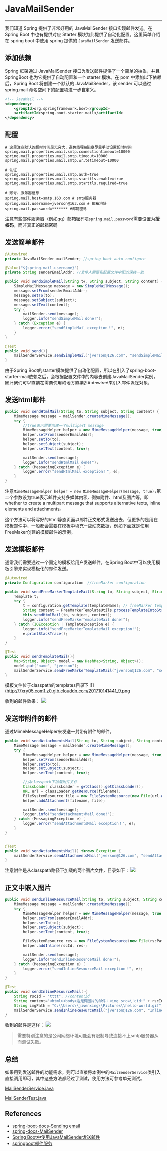 # JavaMailSender
---

我们知道 Spring 提供了非常好用的 JavaMailSender 接口实现邮件发送。在 Spring Boot 中也有提供对应 Starter 模块为此提供了自动化配置。这里简单介绍在 spring boot 中使用 spring 提供的 `JavaMailSender` 发送邮件。


## 添加依赖

Spring 框架通过 JavaMailSender 接口为发送邮件提供了一个简单的抽象，并且 SpringBoot 也为它提供了自动配置和一个 starter 模块。在 pom 中添加以下依赖后，Spring Boot 将创建一个默认的 JavaMailSender，该 sender 可以通过 spring.mail 命名空间下的配置项进一步自定义。

```xml
<!-- JavaMail -->
<dependency>
	<groupId>org.springframework.boot</groupId>
	<artifactId>spring-boot-starter-mail</artifactId>
</dependency>
```

## 配置  

```properties
# 这里注意默认的超时时间是无穷大，避免线程被阻塞尽量手动设置超时时间
spring.mail.properties.mail.smtp.connectiontimeout=10000
spring.mail.properties.mail.smtp.timeout=10000
spring.mail.properties.mail.smtp.writetimeout=10000

# 认证
spring.mail.properties.mail.smtp.auth=true
spring.mail.properties.mail.smtp.starttls.enable=true
spring.mail.properties.mail.smtp.starttls.required=true

# 账号、服务器信息
spring.mail.host=smtp.163.com # smtp服务器
spring.mail.username=jverson@163.com # 邮箱地址
spring.mail.password=******* #邮箱密码
```

注意有些邮件服务器（例如qq）邮箱密码项`spring.mail.password`需要设置为**授权码**，而非真正的邮箱密码

## 发送简单邮件

```java
@Autowired
private JavaMailSender mailSender; //spring boot auto configure

@Value("${spring.mail.username}")
private String senderEmailAddr; //发件人需要和配置文件中配的保持一致

public void sendSimpleMail(String to, String subject, String content) {
    SimpleMailMessage message = new SimpleMailMessage();
    message.setFrom(senderEmailAddr);
    message.setTo(to);
    message.setSubject(subject);
    message.setText(content);
    try {
        mailSender.send(message);
        logger.info("sendSimpleMail done!");
    } catch (Exception e) {
        logger.error("sendSimpleMail exception！", e);
    }
}

@Test
public void send(){
	mailSenderService.sendSimpleMail("jverson@126.com", "sendSimpleMail Test", "hello this mail is from spring javaMail");
}
```

由于Spring Boot的starter模块提供了自动化配置，所以在引入了spring-boot-starter-mail依赖之后，会根据配置文件中的内容去创建JavaMailSender实例，因此我们可以直接在需要使用的地方直接@Autowired来引入邮件发送对象。

## 发送html邮件

```java
public void sendHtmlMail(String to, String subject, String content) {
    MimeMessage message = mailSender.createMimeMessage();
    try {
        //true表示需要创建一个multipart message
        MimeMessageHelper helper = new MimeMessageHelper(message, true);
        helper.setFrom(senderEmailAddr);
        helper.setTo(to);
        helper.setSubject(subject);
        helper.setText(content, true);

        mailSender.send(message);
        logger.info("sendHtmlMail done!");
    } catch (MessagingException e) {
    	logger.error("sendHtmlMail exception！", e);
    }
}
```

注意`MimeMessageHelper helper = new MimeMessageHelper(message, true);`第二个参数设为true表示邮件支持多媒体内容，例如附件、html及图片等，即whether to create a multipart message that
supports alternative texts, inline elements and attachments。

这个方法可以将写好的html静态页面以邮件正文形式发送出去，但更多的是用在模板邮件中，一般都会需要在模板中填充一些动态数据，例如下面就是使用FreeMaker创建的模板邮件的示例。

## 发送模板邮件

通常我们需要通过一个固定的模板给用户发送邮件，在Spring Boot中可以使用模板引擎来实现模板化的邮件发送。

```java
@Autowired  
private Configuration configuration; //freeMarker configuration 

public void sendFreeMarkerTemplateMail(String to, String subject, String templateName, @SuppressWarnings("rawtypes") Map model){
    Template t;
	try {
		t = configuration.getTemplate(templateName); // freeMarker template  
		String content = FreeMarkerTemplateUtils.processTemplateIntoString(t, model); //渲染模板
		this.sendHtmlMail(to, subject, content);
		logger.info("sendFreeMarkerTemplateMail done!");
	} catch (IOException | TemplateException e) {
		logger.info("sendFreeMarkerTemplateMail exception!");
		e.printStackTrace();
	} 
}

@Test
public void sendTemplateMail(){
	Map<String, Object> model = new HashMap<String, Object>();
	model.put("name", "jverson");
	mailSenderService.sendFreeMarkerTemplateMail("jverson@126.com", "sendFreeMarkerTemplateMail Test", "welcome.ftl", model);
}
```

模板文件位于classpath的templates目录下
![](http://7xry05.com1.z0.glb.clouddn.com/201710141441_9.png

收到的邮件效果：
![](http://7xry05.com1.z0.glb.clouddn.com/201710132224_512.png)

## 发送带附件的邮件

通过MimeMessageHelper来发送一封带有附件的邮件。

```java
public void sendAttachmentsMail(String to, String subject, String content, String filename){
    MimeMessage message = mailSender.createMimeMessage();
    try {
        MimeMessageHelper helper = new MimeMessageHelper(message, true);
        helper.setFrom(senderEmailAddr);
        helper.setTo(to);
        helper.setSubject(subject);
        helper.setText(content, true);

        //从classpath下加载附件文件
		ClassLoader classLoader = getClass().getClassLoader();
		URL url = classLoader.getResource(filename);
		FileSystemResource file = new FileSystemResource(new File(url.getFile()));
		helper.addAttachment(filename, file);

        mailSender.send(message);
        logger.info("sendAttachmentsMail done!");
    } catch (MessagingException e) {
    	logger.error("sendAttachmentsMail exception！", e);
    }
}


@Test
public void sendAttachmentsMail() throws Exception {
	mailSenderService.sendAttachmentsMail("jverson@126.com", "sendAttachmentsMail Test", "有附件的邮件", "favicon.ico");
}
```


注意附件是从classpath路径下加载的两个图片文件，目录如下：
![](http://7xry05.com1.z0.glb.clouddn.com/201710141331_435.png)


## 正文中嵌入图片

```java
public void sendInlineResourceMail(String to, String subject, String content, String rscPath, String rscId){
    MimeMessage message = mailSender.createMimeMessage();
    try {
        MimeMessageHelper helper = new MimeMessageHelper(message, true);
        helper.setFrom(senderEmailAddr);
        helper.setTo(to);
        helper.setSubject(subject);
        helper.setText(content, true);

        FileSystemResource res = new FileSystemResource(new File(rscPath));
        helper.addInline(rscId, res);

        mailSender.send(message);
        logger.info("sendInlineResourceMail done!");
    } catch (MessagingException e) {
    	logger.error("sendInlineResourceMail exception！", e);
    }
}

@Test
public void sendInlineResourceMail(){
	String rscId = "tttt"; //contentId
    String content="<html><body>这是有图片的邮件：<img src=\'cid:" + rscId + "\' ></body></html>";
    String imgPath = "C:\\Users\\jiwenxing\\Pictures\\hello-world.gif"; //文件绝对路径
	mailSenderService.sendInlineResourceMail("jverson@126.com", "InlineResourceMail Test", content, imgPath, rscId);
}
```

收到的邮件是这样：
![](http://7xry05.com1.z0.glb.clouddn.com/201710141436_814.png)

> 需要特别注意的是公司网络环境可能会有限制导致连接不上smtp服务器从而测试失败。

## 总结

如果用到发送邮件的功能需求，则可以直接将本例中的`MailSenderService`类引入直接调用即可，其中这些方法都经过了测试，使用方法可参考单元测试。

[MailSenderService.java](https://github.com/jiwenxing/spring-boot-demo/blob/master/src/main/java/com/jverson/springboot/demos/MailSenderService.java)

[MailSenderTest.java](https://github.com/jiwenxing/spring-boot-demo/blob/master/src/test/java/com/jverson/test/MailSenderTest.java)

## References

- [spring-boot-docs-Sending email](https://docs.spring.io/spring-boot/docs/1.5.4.RELEASE/reference/htmlsingle/#boot-features-email)
- [spring-docs-MailSender](https://docs.spring.io/spring/docs/4.3.3.RELEASE/spring-framework-reference/htmlsingle/#mail)
- [Spring Boot中使用JavaMailSender发送邮件](http://blog.didispace.com/springbootmailsender/)
- [springboot邮件服务](http://www.ityouknow.com/springboot/2017/05/06/springboot-mail.html)